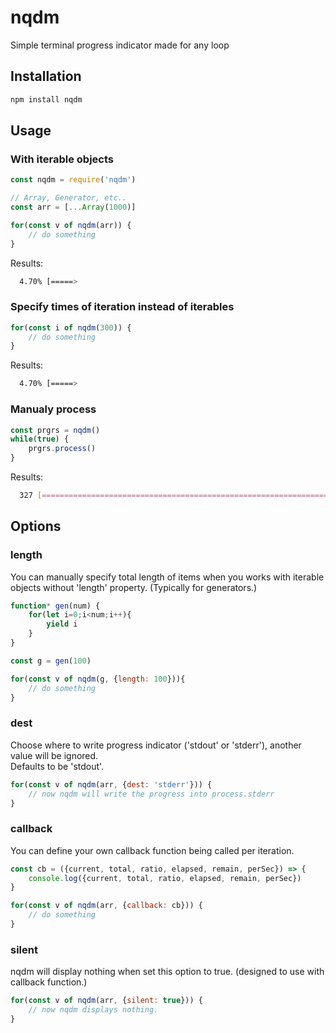 # nqdm
Simple terminal progress indicator made for any loop

## Installation

```sh
npm install nqdm
```

## Usage

### With iterable objects

```js
const nqdm = require('nqdm')

// Array, Generator, etc..
const arr = [...Array(1000)]

for(const v of nqdm(arr)) {
	// do something
}
```

Results:

```sh
  4.70% [=====>                                                            ] 00:00:04 00:01:37 [1923.72 iter/sec]
```

### Specify times of iteration instead of iterables

```js
for(const i of nqdm(300)) {
	// do something
}
```

Results:

```sh
  4.70% [=====>                                                            ] 00:00:04 00:01:37 [1923.72 iter/sec]
```

### Manualy process

```js
const prgrs = nqdm()
while(true) {
	prgrs.process()
}
```

Results:

```sh
  327 [=============================================================================] 00:00:04 [2089.72 iter/sec]
```

## Options

### length

You can manually specify total length of items when you works with iterable objects without 'length' property. (Typically for generators.)

```js
function* gen(num) {
	for(let i=0;i<num;i++){
		yield i
	}
}

const g = gen(100)

for(const v of nqdm(g, {length: 100})){
	// do something
}
```

### dest

Choose where to write progress indicator ('stdout' or 'stderr'), another value will be ignored.  
Defaults to be 'stdout'.

```js
for(const v of nqdm(arr, {dest: 'stderr'})) {
	// now nqdm will write the progress into process.stderr
}
```

### callback

You can define your own callback function being called per iteration.

```js
const cb = ({current, total, ratio, elapsed, remain, perSec}) => {
	console.log({current, total, ratio, elapsed, remain, perSec})
}

for(const v of nqdm(arr, {callback: cb})) {
	// do something
}

```

### silent

nqdm will display nothing when set this option to true. (designed to use with callback function.)

```js
for(const v of nqdm(arr, {silent: true})) {
	// now nqdm displays nothing.
}
```